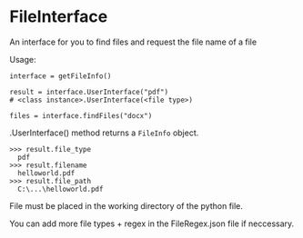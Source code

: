 # FileInterface
An interface for you to find files and request the file name of a file

Usage:
```
interface = getFileInfo()

result = interface.UserInterface("pdf")
# <class instance>.UserInterface(<file type>)

files = interface.findFiles("docx")
```
.UserInterface(<file type>) method returns a `FileInfo` object.
```
>>> result.file_type
  pdf
>>> result.filename
  helloworld.pdf
>>> result.file_path
  C:\...\helloworld.pdf
```
File must be placed in the working directory of the python file.

You can add more file types + regex in the FileRegex.json file if neccessary.
